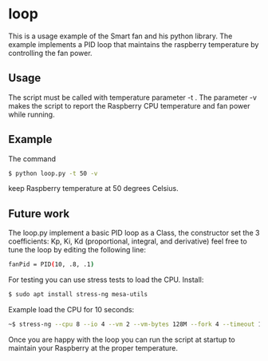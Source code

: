 # loop

This is a usage example of the Smart fan and his python library.
The example implements a PID loop that maintains the raspberry temperature by controlling the fan power.

## Usage 

The script must be called with temperature parameter -t <value>. The parameter -v makes the script to report the Raspberry CPU temperature and fan power while running.

## Example

The command
```bash
$ python loop.py -t 50 -v
```
keep Raspberry temperature at 50 degrees Celsius.

## Future work

The loop.py implement a basic PID loop as a Class, the constructor set the 3 coefficients: Kp, Ki, Kd (proportional, integral, and derivative) feel free to tune the loop by editing the following line:
```bash
fanPid = PID(10, .8, .1)
```
For testing you can use stress tests to load the CPU. Install:
```bash
$ sudo apt install stress-ng mesa-utils
```
Example load the CPU for 10 seconds:
```bash
~$ stress-ng --cpu 8 --io 4 --vm 2 --vm-bytes 128M --fork 4 --timeout 10s
```

Once you are happy with the loop you can run the script at startup to maintain your Raspberry at the proper temperature.
